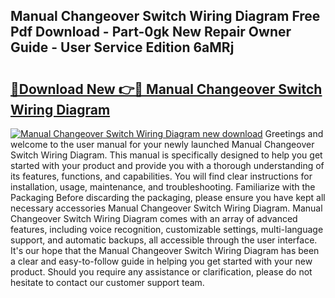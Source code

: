 ## Manual Changeover Switch Wiring Diagram Free Pdf Download - Part-0gk New Repair Owner Guide - User Service Edition 6aMRj

# <h2><a href="http://cf13959.oget.top/?id=Manual+Changeover+Switch+Wiring+Diagram">🔗Download New 👉🔴 Manual Changeover Switch Wiring Diagram</a></h2>

[![Manual Changeover Switch Wiring Diagram new download](https://i.imgur.com/5g1atiW.png)](http://cf13959.oget.top/?id=Manual+Changeover+Switch+Wiring+Diagram)
Greetings and welcome to the user manual for your newly launched Manual Changeover Switch Wiring Diagram. This manual is specifically designed to help you get started with your product and provide you with a thorough understanding of its features, functions, and capabilities. You will find clear instructions for installation, usage, maintenance, and troubleshooting. Familiarize with the Packaging Before discarding the packaging, please ensure you have kept all necessary accessories Manual Changeover Switch Wiring Diagram. Manual Changeover Switch Wiring Diagram comes with an array of advanced features, including voice recognition, customizable settings, multi-language support, and automatic backups, all accessible through the user interface. It's our hope that the Manual Changeover Switch Wiring Diagram has been a clear and easy-to-follow guide in helping you get started with your new product. Should you require any assistance or clarification, please do not hesitate to contact our customer support team.
